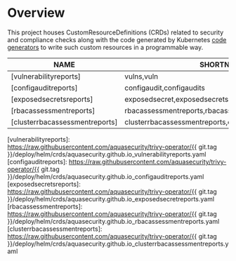 # Overview

This project houses CustomResourceDefinitions (CRDs) related to security and compliance checks along with the code
generated by Kubernetes [code generators][k8s-code-generator] to write such custom resources in a programmable way.

| NAME                          | SHORTNAMES                                              | APIGROUP               | NAMESPACED | KIND                                                             |
|-------------------------------|---------------------------------------------------------|------------------------|------------|------------------------------------------------------------------|
| [vulnerabilityreports]        | vulns,vuln                                              | aquasecurity.github.io | true       | [VulnerabilityReport](./vulnerability-report.md)                 |
| [configauditreports]          | configaudit,configaudits                                | aquasecurity.github.io | true       | [ConfigAuditReport](./configaudit-report.md)                     |
| [exposedsecretsreports]       | exposedsecret,exposedsecrets                            | aquasecurity.github.io | true       | [ExposedSecretReport](./exposedsecret-report.md)                 |
| [rbacassessmentreports]       | rbacassessmentreports,rbacassessmentreport              | aquasecurity.github.io | true       | [RbacAssessmentReport](./rbacassessment-report.md)               |
| [clusterrbacassessmentreports]|clusterrbacassessmentreports,clusterrbacassessmentreport | aquasecurity.github.io | true       | [ClusterRbacAssessmentReport](./clusterrbacassessment-report.md) |

[k8s-code-generator]: https://github.com/kubernetes/code-generator

[vulnerabilityreports]: https://raw.githubusercontent.com/aquasecurity/trivy-operator/{{ git.tag }}/deploy/helm/crds/aquasecurity.github.io_vulnerabilityreports.yaml
[configauditreports]: https://raw.githubusercontent.com/aquasecurity/trivy-operator/{{ git.tag }}/deploy/helm/crds/aquasecurity.github.io_configauditreports.yaml
[exposedsecretsreports]: https://raw.githubusercontent.com/aquasecurity/trivy-operator/{{ git.tag }}/deploy/helm/crds/aquasecurity.github.io_exposedsecretreports.yaml
[rbacassessmentreports]: https://raw.githubusercontent.com/aquasecurity/trivy-operator/{{ git.tag }}/deploy/helm/crds/aquasecurity.github.io_rbacassessmentreports.yaml
[clusterrbacassessmentreports]: https://raw.githubusercontent.com/aquasecurity/trivy-operator/{{ git.tag }}/deploy/helm/crds/aquasecurity.github.io_clusterrbacassessmentreports.yaml
